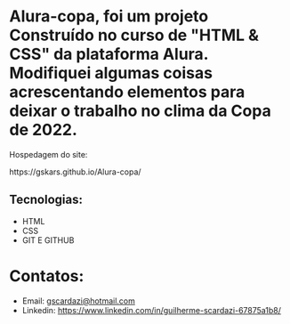 <h1> Alura-copa, foi um projeto Construído no curso de "HTML & CSS" da plataforma Alura. Modifiquei algumas coisas acrescentando elementos  para deixar o trabalho no 
clima da Copa de 2022.</h1>
<p>Hospedagem do site:</p> https://gskars.github.io/Alura-copa/


## Tecnologias:
- HTML
- CSS
- GIT E GITHUB 
# Contatos:
- Email: gscardazi@hotmail.com
- Linkedin: https://www.linkedin.com/in/guilherme-scardazi-67875a1b8/
